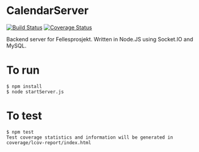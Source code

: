 # CalendarServer
[![Build Status](https://magnum.travis-ci.com/ph3b/CalendarServer.svg?token=aUuxmsxEDUnmWMf9n89Q&branch=master)](https://magnum.travis-ci.com/ph3b/CalendarServer)
[![Coverage Status](https://coveralls.io/repos/ph3b/CalendarServer/badge.svg?branch=master)](https://coveralls.io/r/ph3b/CalendarServer?branch=master)

Backend server for Fellesprosjekt. 
Written in Node.JS using Socket.IO and MySQL.

# To run
    $ npm install
    $ node startServer.js


# To test
    $ npm test
    Test coverage statistics and information will be generated in coverage/lcov-report/index.html
